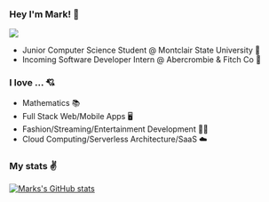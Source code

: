 ### Hey I'm Mark! 👋
![](https://komarev.com/ghpvc/?username=markymauro13&color=blueviolet)
- Junior Computer Science Student @ Montclair State University 🦅 
- Incoming Software Developer Intern @ Abercrombie & Fitch Co 💼

### I love ... 💘
- Mathematics 📚
- Full Stack Web/Mobile Apps 🖥
- Fashion/Streaming/Entertainment Development 🤹‍♂️
- Cloud Computing/Serverless Architecture/SaaS ☁️

### My stats ✌
[![Marks's GitHub stats](https://github-readme-stats.vercel.app/api?username=markymauro13&show_icons=true&theme=tokyonight)](https://github.com/markymauro13/github-readme-stats)
